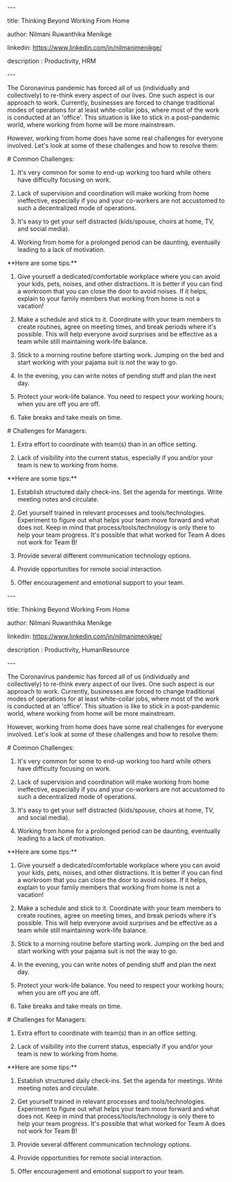 \---

title: Thinking Beyond Working From Home

author: Nilmani Ruwanthika Menikge

linkedin: https://www.linkedin.com/in/nilmanimenikge/

description : Productivity, HRM

\---

The Coronavirus pandemic has forced all of us (individually and collectively) to
re-think every aspect of our lives. One such aspect is our approach to work.
Currently, businesses are forced to change traditional modes of operations for
at least white-collar jobs, where most of the work is conducted at an 'office'.
This situation is like to stick in a post-pandemic world, where working from
home will be more mainstream.

However, working from home does have some real challenges for everyone involved.
Let's look at some of these challenges and how to resolve them:

\# Common Challenges:

1. It's very common for some to end-up working too hard while others have
difficulty focusing on work.

2. Lack of supervision and coordination will make working from home ineffective,
especially if you and your co-workers are not accustomed to such a decentralized
mode of operations.

3. It's easy to get your self distracted (kids/spouse, choirs at home, TV, and
social media).

4. Working from home for a prolonged period can be daunting, eventually leading
to a lack of motivation.

\*\*Here are some tips:\*\*

1. Give yourself a dedicated/comfortable workplace where you can avoid your
kids, pets, noises, and other distractions. It is better if you can find a
workroom that you can close the door to avoid noises. If it helps, explain to
your family members that working from home is not a vacation!

2. Make a schedule and stick to it. Coordinate with your team members to create
routines, agree on meeting times, and break periods where it's possible. This
will help everyone avoid surprises and be effective as a team while still
maintaining work-life balance.

3. Stick to a morning routine before starting work. Jumping on the bed and start
working with your pajama suit is not the way to go.

4. In the evening, you can write notes of pending stuff and plan the next day.

5. Protect your work-life balance. You need to respect your working hours; when
you are off you are off.

6. Take breaks and take meals on time.

\# Challenges for Managers:

1. Extra effort to coordinate with team(s) than in an office setting.

2. Lack of visibility into the current status, especially if you and/or your
team is new to working from home.

\*\*Here are some tips:\*\*

1. Establish structured daily check-ins. Set the agenda for meetings. Write
meeting notes and circulate.

2. Get yourself trained in relevant processes and tools/technologies. Experiment
to figure out what helps your team move forward and what does not. Keep in mind
that process/tools/technology is only there to help your team progress. It's
possible that what worked for Team A does not work for Team B!

3. Provide several different communication technology options.

4. Provide opportunities for remote social interaction.

5. Offer encouragement and emotional support to your team.

\---

title: Thinking Beyond Working From Home

author: Nilmani Ruwanthika Menikge

linkedin: https://www.linkedin.com/in/nilmanimenikge/

description : Productivity, HumanResource

\---

The Coronavirus pandemic has forced all of us (individually and collectively) to
re-think every aspect of our lives. One such aspect is our approach to work.
Currently, businesses are forced to change traditional modes of operations for
at least white-collar jobs, where most of the work is conducted at an 'office'.
This situation is like to stick in a post-pandemic world, where working from
home will be more mainstream.

However, working from home does have some real challenges for everyone involved.
Let's look at some of these challenges and how to resolve them:

\# Common Challenges:

1. It's very common for some to end-up working too hard while others have
difficulty focusing on work.

2. Lack of supervision and coordination will make working from home ineffective,
especially if you and your co-workers are not accustomed to such a decentralized
mode of operations.

3. It's easy to get your self distracted (kids/spouse, choirs at home, TV, and
social media).

4. Working from home for a prolonged period can be daunting, eventually leading
to a lack of motivation.

\*\*Here are some tips:\*\*

1. Give yourself a dedicated/comfortable workplace where you can avoid your
kids, pets, noises, and other distractions. It is better if you can find a
workroom that you can close the door to avoid noises. If it helps, explain to
your family members that working from home is not a vacation!

2. Make a schedule and stick to it. Coordinate with your team members to create
routines, agree on meeting times, and break periods where it's possible. This
will help everyone avoid surprises and be effective as a team while still
maintaining work-life balance.

3. Stick to a morning routine before starting work. Jumping on the bed and start
working with your pajama suit is not the way to go.

4. In the evening, you can write notes of pending stuff and plan the next day.

5. Protect your work-life balance. You need to respect your working hours; when
you are off you are off.

6. Take breaks and take meals on time.

\# Challenges for Managers:

1. Extra effort to coordinate with team(s) than in an office setting.

2. Lack of visibility into the current status, especially if you and/or your
team is new to working from home.

\*\*Here are some tips:\*\*

1. Establish structured daily check-ins. Set the agenda for meetings. Write
meeting notes and circulate.

2. Get yourself trained in relevant processes and tools/technologies. Experiment
to figure out what helps your team move forward and what does not. Keep in mind
that process/tools/technology is only there to help your team progress. It's
possible that what worked for Team A does not work for Team B!

3. Provide several different communication technology options.

4. Provide opportunities for remote social interaction.

5. Offer encouragement and emotional support to your team.
